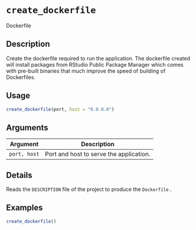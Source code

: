 # `create_dockerfile`

Dockerfile


## Description

Create the dockerfile required to run the application.
 The dockerfile created will install packages from
 RStudio Public Package Manager
 which comes with pre-built binaries
 that much improve the speed of building of Dockerfiles.


## Usage

```r
create_dockerfile(port, host = "0.0.0.0")
```


## Arguments

Argument      |Description
------------- |----------------
`port, host`     |     Port and host to serve the application.


## Details

Reads the `DESCRIPTION` file of the project to produce the `Dockerfile` .


## Examples

```r
create_dockerfile()
```



